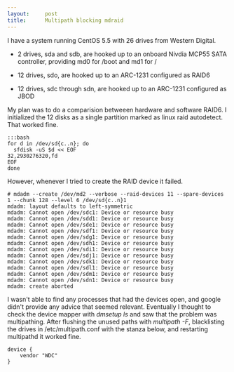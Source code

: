 ```yaml
---
layout:     post
title:      Multipath blocking mdraid
---
```



I have a system running CentOS 5.5 with 26 drives from Western Digital.


*  2 drives, sda and sdb, are hooked up to an onboard Nivdia MCP55 SATA controller, providing md0 for /boot and md1 for /

*  12 drives, sdo, are hooked up to an ARC-1231 configured as RAID6

*  12 drives, sdc through sdn, are hooked up to an ARC-1231 configured as JBOD

My plan was to do a comparision betweeen hardware and software RAID6. I initialized the 12 disks as a single partition marked as linux raid autodetect. That worked fine.

	:::bash
	for d in /dev/sd{c..n}; do
	  sfdisk -uS $d << EOF
	32,2930276320,fd
	EOF
	done


However, whenever I tried to create the RAID device it failed.

	
	# mdadm --create /dev/md2 --verbose --raid-devices 11 --spare-devices 1 --chunk 128 --level 6 /dev/sd{c..n}1
	mdadm: layout defaults to left-symmetric
	mdadm: Cannot open /dev/sdc1: Device or resource busy
	mdadm: Cannot open /dev/sdd1: Device or resource busy
	mdadm: Cannot open /dev/sde1: Device or resource busy
	mdadm: Cannot open /dev/sdf1: Device or resource busy
	mdadm: Cannot open /dev/sdg1: Device or resource busy
	mdadm: Cannot open /dev/sdh1: Device or resource busy
	mdadm: Cannot open /dev/sdi1: Device or resource busy
	mdadm: Cannot open /dev/sdj1: Device or resource busy
	mdadm: Cannot open /dev/sdk1: Device or resource busy
	mdadm: Cannot open /dev/sdl1: Device or resource busy
	mdadm: Cannot open /dev/sdm1: Device or resource busy
	mdadm: Cannot open /dev/sdn1: Device or resource busy
	mdadm: create aborted


I wasn't able to find any processes that had the devices open, and google didn't provide any advice that seemed relevant. Eventually
I thought to check the device mapper with *dmsetup ls* and saw that the problem was multipathing. After flushing the unused paths
with *multipath -F*, blacklisting the drives in /etc/multipath.conf with the stanza below, and restarting multipathd it worked fine.

	
	device {
	    vendor "WDC"
	}






